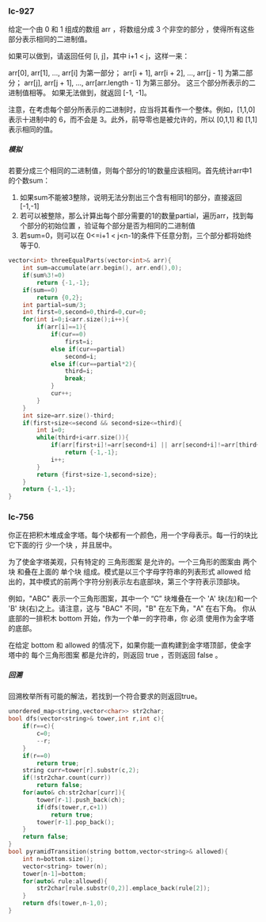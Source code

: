 ### lc-927

给定一个由 0 和 1 组成的数组 arr ，将数组分成  3 个非空的部分 ，使得所有这些部分表示相同的二进制值。

如果可以做到，请返回任何 [i, j]，其中 i+1 < j，这样一来：

arr[0], arr[1], ..., arr[i] 为第一部分；
arr[i + 1], arr[i + 2], ..., arr[j - 1] 为第二部分；
arr[j], arr[j + 1], ..., arr[arr.length - 1] 为第三部分。
这三个部分所表示的二进制值相等。
如果无法做到，就返回 [-1, -1]。

注意，在考虑每个部分所表示的二进制时，应当将其看作一个整体。例如，[1,1,0] 表示十进制中的 6，而不会是 3。此外，前导零也是被允许的，所以 [0,1,1] 和 [1,1] 表示相同的值。

 

##### 模拟

若要分成三个相同的二进制值，则每个部分的1的数量应该相同。首先统计arr中1的个数sum：

1. 如果sum不能被3整除，说明无法分割出三个含有相同1的部分，直接返回[-1,-1]
2. 若可以被整除，那么计算出每个部分需要的1的数量partial，遍历arr，找到每个部分的初始位置 ，验证每个部分是否为相同的二进制值
3. 若sum=0，则可以在 0<=i+1 < j<n-1的条件下任意分割，三个部分都将始终等于0.

```c++
vector<int> threeEqualParts(vector<int>& arr){
	int sum=accumulate(arr.begin(), arr.end(),0);
	if(sum%3!=0)
		return {-1,-1};
	if(sum==0)
		return {0,2};
	int partial=sum/3;
	int first=0,second=0,third=0,cur=0;
	for(int i=0;i<arr.size();i++){
		if(arr[i]==1){	
			if(cur==0)
				first=i;
			else if(cur==partial)
				second=i;
			else if(cur==partial*2){
				third=i;
				break;
			}
			cur++;
		}	
	}
	int size=arr.size()-third;
	if(first+size<=second && second+size<=third){
		int i=0;
		while(third+i<arr.size()){
			if(arr[first+i]!=arr[second+i] || arr[second+i]!=arr[third+i])
				return {-1,-1};
			i++;
		}
		return {first+size-1,second+size};
	}
	return {-1,-1};
}
```



### lc-756

你正在把积木堆成金字塔。每个块都有一个颜色，用一个字母表示。每一行的块比它下面的行 少一个块 ，并且居中。

为了使金字塔美观，只有特定的 三角形图案 是允许的。一个三角形的图案由 两个块 和叠在上面的 单个块 组成。模式是以三个字母字符串的列表形式 allowed 给出的，其中模式的前两个字符分别表示左右底部块，第三个字符表示顶部块。

例如，"ABC" 表示一个三角形图案，其中一个 “C” 块堆叠在一个 'A' 块(左)和一个 'B' 块(右)之上。请注意，这与 "BAC" 不同，"B" 在左下角，"A" 在右下角。
你从底部的一排积木 bottom 开始，作为一个单一的字符串，你 必须 使用作为金字塔的底部。

在给定 bottom 和 allowed 的情况下，如果你能一直构建到金字塔顶部，使金字塔中的 每个三角形图案 都是允许的，则返回 true ，否则返回 false 。



##### 回溯

回溯枚举所有可能的解法，若找到一个符合要求的则返回true。

```c++
unordered_map<string,vector<char>> str2char;
bool dfs(vector<string>& tower,int r,int c){
	if(r==c){
		c=0;
		--r;
	}
	if(r==0)
		return true;
	string curr=tower[r].substr(c,2);
	if(!str2char.count(curr))
		return false;
	for(auto& ch:str2char[curr]){
		tower[r-1].push_back(ch);
		if(dfs(tower,r,c+1))
			return true;
		tower[r-1].pop_back();
	}
	return false;
}
bool pyramidTransition(string bottom,vector<string>& allowed){
	int n=bottom.size();
	vector<string> tower(n);
	tower[n-1]=bottom;
	for(auto& rule:allowed){
		str2char[rule.substr(0,2)].emplace_back(rule[2]);
	}
	return dfs(tower,n-1,0);
}
```

